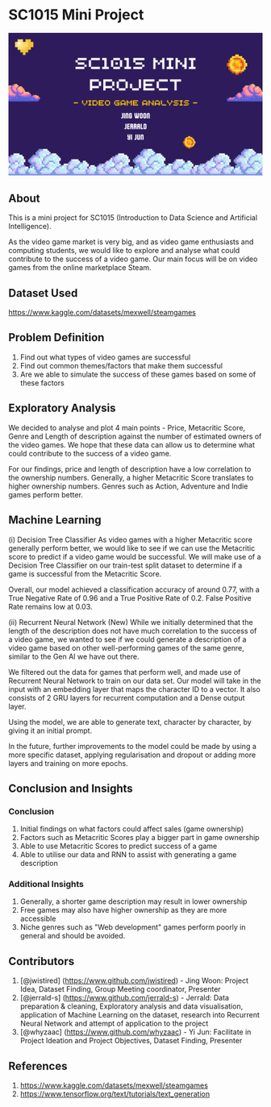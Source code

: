 
# SC1015 Mini Project
![](https://github.com/jwistired/SC1015-MiniProject/blob/main/other/cover.png)

## About
This is a mini project for SC1015 (Introduction to Data Science and Artificial Intelligence). 

As the video game market is very big, and as video game enthusiasts and computing students, we would like to explore and analyse what could contribute to the success of a video game. Our main focus will be on video games from the online marketplace Steam.

## Dataset Used

https://www.kaggle.com/datasets/mexwell/steamgames

## Problem Definition

1) Find out what types of video games are successful
2) Find out common themes/factors that make them successful
3) Are we able to simulate the success of these games based on some of these factors

## Exploratory Analysis

We decided to analyse and plot 4 main points - Price, Metacritic Score, Genre and Length of description against the number of estimated owners of the video games. We hope that these data can allow us to determine what could contribute to the success of a video game.

For our findings, price and length of description have a low correlation to the ownership numbers. Generally, a higher Metacritic Score translates to higher ownership numbers. Genres such as Action, Adventure and Indie games perform better.

## Machine Learning

(i) Decision Tree Classifier
As video games with a higher Metacritic score generally perform better, we would like to see if we can use the Metacritic score to predict if a video game would be successful. We will make use of a Decision Tree Classifier on our train-test split dataset to determine if a game is successful from the Metacritic Score. 

Overall, our model achieved a classification accuracy of around 0.77, with a True Negative Rate of 0.96 and a True Positive Rate of 0.2. False Positive Rate remains low at 0.03.

(ii) Recurrent Neural Network (New)
While we initially determined that the length of the description does not have much correlation to the success of a video game, we wanted to see if we could generate a description  of a video game based on other well-performing games of the same genre, similar to the Gen AI we have out there.

We filtered out the data for games that perform well, and made use of Recurrent Neural Network to train on our data set. Our model will take in the input with an embedding layer that maps the character ID to a vector. It also consists of 2 GRU layers for recurrent computation and a Dense output layer.

Using the model, we are able to generate text, character by character, by giving it an initial prompt.

In the future, further improvements to the model could be made by using a more specific dataset, applying regularisation and dropout or adding more layers and training on more epochs.
   
## Conclusion and Insights

### Conclusion
1) Initial findings on what factors could affect sales (game ownership)
2) Factors such as Metacritic Scores play a bigger part in game ownership
3) Able to use Metacritic Scores to predict success of a game
4) Able to utilise our data and RNN to assist with generating a game description

### Additional Insights
1) Generally, a shorter game description may result in lower ownership
2) Free games may also have higher ownership as they are more accessible
3) Niche genres such as "Web development" games perform poorly in general and should be avoided.

## Contributors
1) [@jwistired] (https://www.github.com/jwistired) - Jing Woon: Project Idea, Dataset Finding, Group Meeting coordinator, Presenter
2) [@jerrald-s] (https://www.github.com/jerrald-s) - Jerrald: Data preparation & cleaning, Exploratory analysis and data visualisation, application of Machine Learning on the dataset, research into Recurrent Neural Network and attempt of application to the project
4) [@whyzaac] (https://www.github.com/whyzaac) - Yi Jun: Facilitate in Project Ideation and Project Objectives, Dataset Finding, Presenter

## References
1) https://www.kaggle.com/datasets/mexwell/steamgames
2) https://www.tensorflow.org/text/tutorials/text_generation
